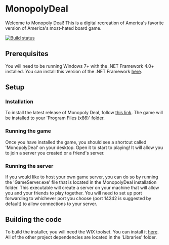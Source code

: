 # MonopolyDeal
Welcome to Monopoly Deal! This is a digital recreation of America's favorite version of America's most-hated board game.

[![Build status](https://ci.appveyor.com/api/projects/status/0a26o51ugctxmfex/branch/master?svg=true)](https://ci.appveyor.com/project/robinschiro/monopolydeal/branch/master)

## Prerequisites
You will need to be running Windows 7+ with the .NET Framework 4.0+ installed. You can install this version of the .NET Framework [here](https://www.microsoft.com/en-us/download/confirmation.aspx?id=17851).

## Setup
### Installation
To install the latest release of Monopoly Deal, follow [this link](https://github.com/robinschiro/MonopolyDeal/releases/latest/download/MonopolyDealInstaller.msi). The game will be installed to your 'Program Files (x86)' folder.

### Running the game
Once you have installed the game, you should see a shortcut called 'MonopolyDeal' on your desktop. Open it to start to playing! It will allow you to join a server you created or a friend's server.

### Running the server
If you would like to host your own game server, you can do so by running the 'GameServer.exe' file that is located in the MonopolyDeal installation folder. This executable will create a server on your machine that will allow you and your friends to play together. You will need to set up port forwarding to whichever port you choose (port 14242 is suggested by default) to allow connections to your server.

## Building the code
To build the installer, you will need the WIX toolset. You can install it [here](https://wixtoolset.org/releases/).
All of the other project dependencies are located in the 'Libraries' folder.
